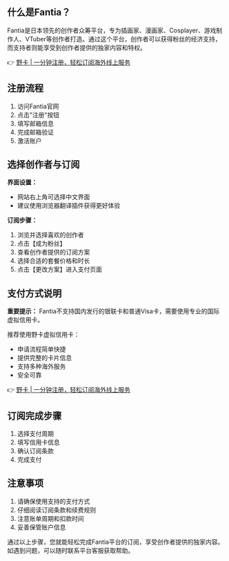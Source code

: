 ## **什么是Fantia？**

Fantia是日本领先的创作者众筹平台，专为插画家、漫画家、Cosplayer、游戏制作人、VTuber等创作者打造。通过这个平台，创作者可以获得粉丝的经济支持，而支持者则能享受到创作者提供的独家内容和特权。

👉 [野卡 | 一分钟注册，轻松订阅海外线上服务](https://bit.ly/bewildcard)

## **注册流程**

1. 访问Fantia官网
2. 点击"注册"按钮
3. 填写邮箱信息
4. 完成邮箱验证
5. 激活账户

## **选择创作者与订阅**

**界面设置：**
- 网站右上角可选择中文界面
- 建议使用浏览器翻译插件获得更好体验

**订阅步骤：**
1. 浏览并选择喜欢的创作者
2. 点击【成为粉丝】
3. 查看创作者提供的订阅方案
4. 选择合适的套餐价格和时长
5. 点击【更改方案】进入支付页面

## **支付方式说明**

**重要提示：** Fantia不支持国内发行的银联卡和普通Visa卡，需要使用专业的国际虚拟信用卡。

推荐使用野卡虚拟信用卡：
- 申请流程简单快捷
- 提供完整的卡片信息
- 支持多种海外服务
- 安全可靠

👉 [野卡 | 一分钟注册，轻松订阅海外线上服务](https://bit.ly/bewildcard)

## **订阅完成步骤**

1. 选择支付周期
2. 填写信用卡信息
3. 确认订阅条款
4. 完成支付

## **注意事项**

1. 请确保使用支持的支付方式
2. 仔细阅读订阅条款和续费规则
3. 注意账单周期和扣款时间
4. 妥善保管账户信息

通过以上步骤，您就能轻松完成Fantia平台的订阅，享受创作者提供的独家内容。如遇到问题，可以随时联系平台客服获取帮助。